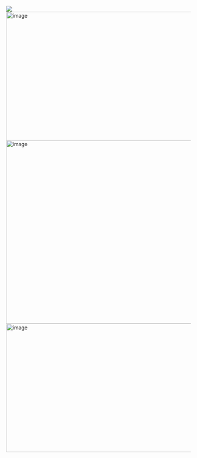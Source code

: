 ![](https://komarev.com/ghpvc/?username=GodOfLies&color=7C292A&label=PSYCHOS&abbreviated=true&style=for-the-badge)
<img width="1000" height="350" alt="image" src="https://github.com/user-attachments/assets/314abf76-377c-4cb0-a003-3c6da35ef023" />
<img width="1000" height="500" alt="image" src="https://github.com/user-attachments/assets/0ace7eee-7eb8-417e-b44a-8b474a3ce6b4" />
<img width="1000" height="350" alt="image" src="https://github.com/user-attachments/assets/314abf76-377c-4cb0-a003-3c6da35ef023" />
